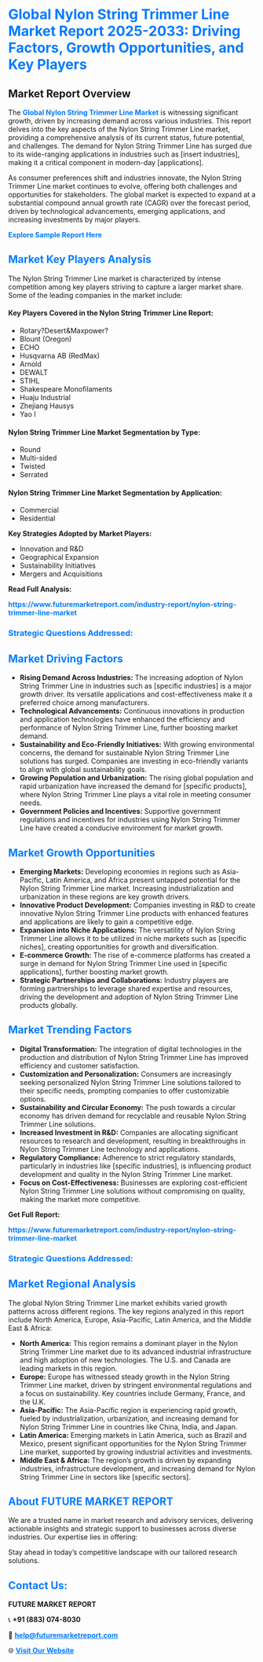 <h1 style="color: #007BFF;">Global Nylon String Trimmer Line Market Report 2025-2033: Driving Factors, Growth Opportunities, and Key Players</h1>

<section id="overview">
<h2>Market Report Overview</h2>
<p>The <a href="https://www.futuremarketreport.com/industry-report/nylon-string-trimmer-line-market" style="color: #007BFF; text-decoration: none;"><strong>Global Nylon String Trimmer Line Market</strong></a> is witnessing significant growth, driven by increasing demand across various industries. This report delves into the key aspects of the Nylon String Trimmer Line market, providing a comprehensive analysis of its current status, future potential, and challenges. The demand for Nylon String Trimmer Line has surged due to its wide-ranging applications in industries such as [insert industries], making it a critical component in modern-day [applications].</p>
<p>As consumer preferences shift and industries innovate, the Nylon String Trimmer Line market continues to evolve, offering both challenges and opportunities for stakeholders. The global market is expected to expand at a substantial compound annual growth rate (CAGR) over the forecast period, driven by technological advancements, emerging applications, and increasing investments by major players.</p>
</section>

<section id="overview">
<p><a href="https://www.futuremarketreport.com/request-sample/reportId=97868" style="color: #007BFF; text-decoration: none;"><strong>Explore Sample Report Here</strong></a></p>
</section>

<section id="key-players">
<h2 style="color: #007BFF;">Market Key Players Analysis</h2>
<p>The Nylon String Trimmer Line market is characterized by intense competition among key players striving to capture a larger market share. Some of the leading companies in the market include:</p>
<h4>Key Players Covered in the Nylon String Trimmer Line Report:</h4>
<ul><li>Rotary?Desert&amp;Maxpower?</li><li>Blount (Oregon)</li><li>ECHO</li><li>Husqvarna AB (RedMax)</li><li>Arnold</li><li>DEWALT</li><li>STIHL</li><li>Shakespeare Monofilaments</li><li>Huaju Industrial</li><li>Zhejiang Hausys</li><li>Yao I</li></ul>
<h4>Nylon String Trimmer Line Market Segmentation by Type:</h4>
<ul><li>Round</li><li>Multi-sided</li><li>Twisted</li><li>Serrated</li></ul>

<h4>Nylon String Trimmer Line Market Segmentation by Application:</h4>
<ul><li>Commercial</li><li>Residential</li></ul>
<p><strong>Key Strategies Adopted by Market Players:</strong></p>
<ul>
<li>Innovation and R&D</li>
<li>Geographical Expansion</li>
<li>Sustainability Initiatives</li>
<li>Mergers and Acquisitions</li>
</ul>
</section>

<section>
<p><strong>Read Full Analysis: </strong></p><a href="https://www.futuremarketreport.com/industry-report/nylon-string-trimmer-line-market" style="color: #007BFF; text-decoration: none;"><strong>https://www.futuremarketreport.com/industry-report/nylon-string-trimmer-line-market</strong></a>
<h3 style="color: #007BFF;">Strategic Questions Addressed:</h3>
</section>

<section id="driving-factors">
<h2 style="color: #007BFF;">Market Driving Factors</h2>
<ul>
<li><strong>Rising Demand Across Industries:</strong> The increasing adoption of Nylon String Trimmer Line in industries such as [specific industries] is a major growth driver. Its versatile applications and cost-effectiveness make it a preferred choice among manufacturers.</li>
<li><strong>Technological Advancements:</strong> Continuous innovations in production and application technologies have enhanced the efficiency and performance of Nylon String Trimmer Line, further boosting market demand.</li>
<li><strong>Sustainability and Eco-Friendly Initiatives:</strong> With growing environmental concerns, the demand for sustainable Nylon String Trimmer Line solutions has surged. Companies are investing in eco-friendly variants to align with global sustainability goals.</li>
<li><strong>Growing Population and Urbanization:</strong> The rising global population and rapid urbanization have increased the demand for [specific products], where Nylon String Trimmer Line plays a vital role in meeting consumer needs.</li>
<li><strong>Government Policies and Incentives:</strong> Supportive government regulations and incentives for industries using Nylon String Trimmer Line have created a conducive environment for market growth.</li>
</ul>
</section>

<section id="growth-opportunities">
<h2 style="color: #007BFF;">Market Growth Opportunities</h2>
<ul>
<li><strong>Emerging Markets:</strong> Developing economies in regions such as Asia-Pacific, Latin America, and Africa present untapped potential for the Nylon String Trimmer Line market. Increasing industrialization and urbanization in these regions are key growth drivers.</li>
<li><strong>Innovative Product Development:</strong> Companies investing in R&D to create innovative Nylon String Trimmer Line products with enhanced features and applications are likely to gain a competitive edge.</li>
<li><strong>Expansion into Niche Applications:</strong> The versatility of Nylon String Trimmer Line allows it to be utilized in niche markets such as [specific niches], creating opportunities for growth and diversification.</li>
<li><strong>E-commerce Growth:</strong> The rise of e-commerce platforms has created a surge in demand for Nylon String Trimmer Line used in [specific applications], further boosting market growth.</li>
<li><strong>Strategic Partnerships and Collaborations:</strong> Industry players are forming partnerships to leverage shared expertise and resources, driving the development and adoption of Nylon String Trimmer Line products globally.</li>
</ul>
</section>

<section id="trending-factors">
<h2 style="color: #007BFF;">Market Trending Factors</h2>
<ul>
<li><strong>Digital Transformation:</strong> The integration of digital technologies in the production and distribution of Nylon String Trimmer Line has improved efficiency and customer satisfaction.</li>
<li><strong>Customization and Personalization:</strong> Consumers are increasingly seeking personalized Nylon String Trimmer Line solutions tailored to their specific needs, prompting companies to offer customizable options.</li>
<li><strong>Sustainability and Circular Economy:</strong> The push towards a circular economy has driven demand for recyclable and reusable Nylon String Trimmer Line solutions.</li>
<li><strong>Increased Investment in R&D:</strong> Companies are allocating significant resources to research and development, resulting in breakthroughs in Nylon String Trimmer Line technology and applications.</li>
<li><strong>Regulatory Compliance:</strong> Adherence to strict regulatory standards, particularly in industries like [specific industries], is influencing product development and quality in the Nylon String Trimmer Line market.</li>
<li><strong>Focus on Cost-Effectiveness:</strong> Businesses are exploring cost-efficient Nylon String Trimmer Line solutions without compromising on quality, making the market more competitive.</li>
</ul>
</section>

<section>
<p><strong>Get Full Report: </strong></p><a href="https://www.futuremarketreport.com/industry-report/nylon-string-trimmer-line-market" style="color: #007BFF; text-decoration: none;"><strong>https://www.futuremarketreport.com/industry-report/nylon-string-trimmer-line-market</strong></a>
<h3 style="color: #007BFF;">Strategic Questions Addressed:</h3>
</section>


<section id="regional-analysis">
<h2 style="color: #007BFF;">Market Regional Analysis</h2>
<p>The global Nylon String Trimmer Line market exhibits varied growth patterns across different regions. The key regions analyzed in this report include North America, Europe, Asia-Pacific, Latin America, and the Middle East & Africa:</p>
<ul>
<li><strong>North America:</strong> This region remains a dominant player in the Nylon String Trimmer Line market due to its advanced industrial infrastructure and high adoption of new technologies. The U.S. and Canada are leading markets in this region.</li>
<li><strong>Europe:</strong> Europe has witnessed steady growth in the Nylon String Trimmer Line market, driven by stringent environmental regulations and a focus on sustainability. Key countries include Germany, France, and the U.K.</li>
<li><strong>Asia-Pacific:</strong> The Asia-Pacific region is experiencing rapid growth, fueled by industrialization, urbanization, and increasing demand for Nylon String Trimmer Line in countries like China, India, and Japan.</li>
<li><strong>Latin America:</strong> Emerging markets in Latin America, such as Brazil and Mexico, present significant opportunities for the Nylon String Trimmer Line market, supported by growing industrial activities and investments.</li>
<li><strong>Middle East & Africa:</strong> The region’s growth is driven by expanding industries, infrastructure development, and increasing demand for Nylon String Trimmer Line in sectors like [specific sectors].</li>
</ul>
</section>

<footer>
<h2 style="color: #007BFF;">About FUTURE MARKET REPORT</h2>
<p>We are a trusted name in market research and advisory services, delivering actionable insights and strategic support to businesses across diverse industries. Our expertise lies in offering:</p>

<p>Stay ahead in today’s competitive landscape with our tailored research solutions.</p>

<h2 style="color: #007BFF;">Contact Us:</h2>
<p><strong>FUTURE MARKET REPORT</strong></p>
<p>📞 <strong>+91 (883) 074-8030</strong></p>
<p>📧 <strong><a href="mailto:help@futuremarketreport.com" style="color: #007BFF;">help@futuremarketreport.com</a></strong></p>
<p>🌐 <strong><a href="https://www.futuremarketreport.com/" style="color: #007BFF;">Visit Our Website</a></strong></p>
</footer>